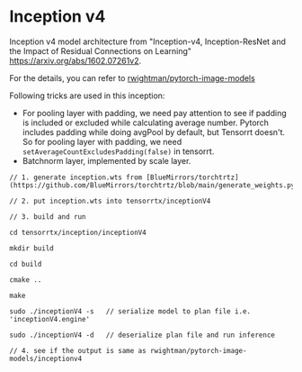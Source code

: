 # Inception v4

Inception v4 model architecture from "Inception-v4, Inception-ResNet and the Impact of Residual Connections on Learning" <https://arxiv.org/abs/1602.07261v2>.

For the details, you can refer to [rwightman/pytorch-image-models](https://github.com/rwightman/pytorch-image-models/blob/master/timm/models/inception_v4.py)

Following tricks are used in this inception:

- For pooling layer with padding, we need pay attention to see if padding is included or excluded while calculating average number. Pytorch includes padding while doing avgPool by default, but Tensorrt doesn't. So for pooling layer with padding, we need `setAverageCountExcludesPadding(false)` in tensorrt.
- Batchnorm layer, implemented by scale layer.

```
// 1. generate inception.wts from [BlueMirrors/torchtrtz](https://github.com/BlueMirrors/torchtrtz/blob/main/generate_weights.py)

// 2. put inception.wts into tensorrtx/inceptionV4

// 3. build and run

cd tensorrtx/inception/inceptionV4

mkdir build

cd build

cmake ..

make

sudo ./inceptionV4 -s   // serialize model to plan file i.e. 'inceptionV4.engine'

sudo ./inceptionV4 -d   // deserialize plan file and run inference

// 4. see if the output is same as rwightman/pytorch-image-models/inceptionv4
```


